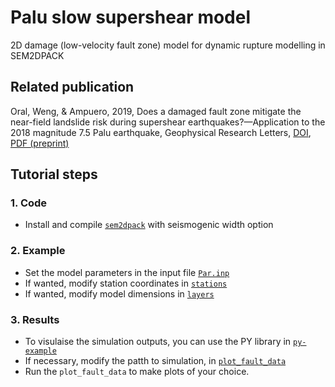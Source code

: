 # Palu slow supershear model
2D damage (low-velocity fault zone) model for dynamic rupture modelling in SEM2DPACK

## Related publication
Oral, Weng, & Ampuero, 2019, Does a damaged fault zone mitigate the near-field
landslide risk during supershear earthquakes?—Application to the 2018 magnitude 7.5
Palu earthquake, Geophysical Research Letters, [DOI](https://doi.org/10.1029/2019GL085649), [PDF (preprint)](https://eartharxiv.org/repository/view/638/)

## Tutorial steps
### 1. Code 
* Install and compile [`sem2dpack`](https://github.com/jpampuero/sem2dpack.git) with seismogenic width option


### 2. Example
* Set the model parameters in the input file [`Par.inp`](example_for_damage_2.5Dmodel/Par.inp)
* If wanted, modify station coordinates in [`stations`](example_for_damage_2.5Dmodel/stations)
* If wanted, modify model dimensions in [`layers`](example_for_damage_2.5Dmodel/layers)

### 3. Results
* To visulaise the simulation outputs, you can use the PY library in [`py-example`](py-example/)
* If necessary, modify the patth to simulation, in [`plot_fault_data`](py-example/plot_fault_data.py)
* Run the `plot_fault_data` to make plots of your choice. 
